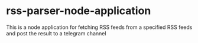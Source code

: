 # rss-parser-node-application
This is a node application for fetching RSS feeds from a specified RSS feeds and post the result to a telegram channel
